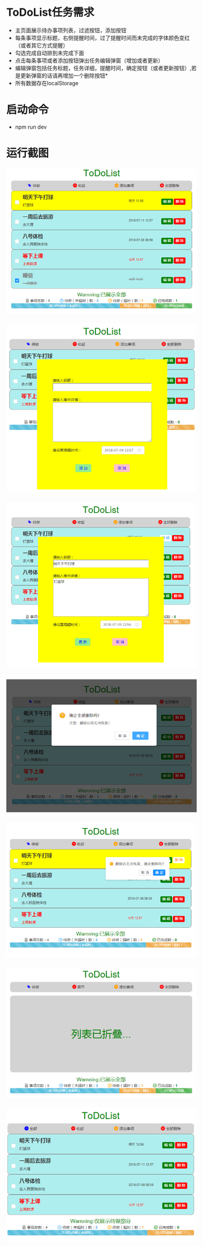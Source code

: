 # ToDoList任务需求
* 主页面展示待办事项列表，过滤按钮，添加按钮
* 每条事项显示标题，右侧提醒时间，过了提醒时间而未完成的字体颜色变红（或者其它方式提醒）
* 勾选完成自动排到未完成下面
* 点击每条事项或者添加按钮弹出任务编辑弹窗（增加或者更新）
* 编辑弹窗包括任务标题，任务详细，提醒时间，确定按钮（或者更新按钮）,若是更新弹窗的话请再增加一个删除按钮* 
* 所有数据存在localStorage
# 启动命令
* npm run dev
# 运行截图
![主界面.png](https://github.com/linzelong95/ToDoList/blob/master/picture/main.png)
##### 
![添加事项.png](https://github.com/linzelong95/ToDoList/blob/master/picture/add.png)
##### 
![编辑事项.png](https://github.com/linzelong95/ToDoList/blob/master/picture/edit.png)
##### 
![删除所有.png](https://github.com/linzelong95/ToDoList/blob/master/picture/deleteAll.png)
##### 
![删除该项.png](https://github.com/linzelong95/ToDoList/blob/master/picture/deleteOne.png)
##### 
![折叠列表.png](https://github.com/linzelong95/ToDoList/blob/master/picture/roll.png)
##### 
![只显示待做事项.png](https://github.com/linzelong95/ToDoList/blob/master/picture/willdo.png)
##### 

